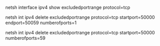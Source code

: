 netsh interface ipv4 show excludedportrange protocol=tcp

netsh int ipv4 delete excludedportrange protocol=tcp startport=50000 endport=50059 numberofports=1

netsh int ipv4 delete excludedportrange protocol=tcp startport=50000 numberofports=59
